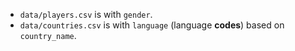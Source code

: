- `data/players.csv` is with `gender`.
- `data/countries.csv` is with `language` (language **codes**) based on `country_name`.
